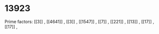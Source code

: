 # 13923

Prime factors: [[3]] , [[4641]] , [[3]] , [[1547]] , [[7]] , [[221]] , [[13]] , [[17]] , [[17]] , 